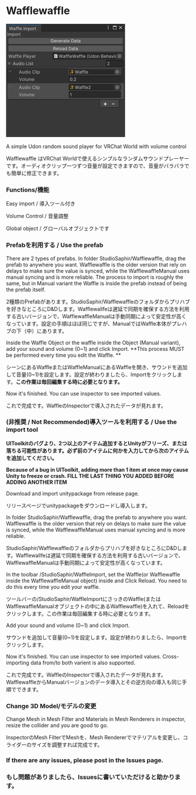 # Wafflewaffle

![Pic](./WafflePic.png)

A simple Udon random sound player for VRChat World with volume control

Wafflewaffle はVRChat Worldで使えるシンプルなランダムサウンドプレーヤーです。オーディオクリップ一つずつ音量が設定できますので、音量がバラバラでも簡単に修正できます。

### Functions/機能

Easy import / 導入ツール付き

Volume Control / 音量調整

Global object / グローバルオブジェクトです

### Prefabを利用する / Use the prefab

There are 2 types of prefabs. In folder StudioSaphir/Wafflewaffle, drag the prefab to anywhere you want. Wafflewaffle is the older version that rely on delays to make sure the value is synced, while the WafflewaffleManual uses manual syncing and is more reliable. The process to import is roughly the same, but in Manual variant the Waffle is inside the prefab instead of being the prefab itself.

2種類のPrefabがあります。StudioSaphir/Wafflewaffleのフォルダからプリハブを好きなところにD&Dします。Wafflewallfeは遅延で同期を確保する方法を利用する古いバージョンで、WafflewaffleManualは手動同期によって安定性が高くなっています。設定の手順はほぼ同じですが、ManualではWaffle本体がプレハブの下（中）にあります。

Inside the Waffle Object or the waffle inside the Object (Manual variant), add your sound and volume (0~1) and click Import. **This process MUST be performed every time you edit the Waffle. **

シーンにあるWaffleまたはWaffleManualにあるWaffleを開き、サウンドを追加して音量(0~1)を設定します。設定が終わりましたら、Importをクリックします。**この作業は毎回編集する時に必要となります。**

Now it's finished. You can use inspector to see imported values.

これで完成です。WaffleのInspectorで導入されたデータが見れます。

### (非推奨 / Not Recommended)導入ツールを利用する / Use the import tool

**UIToolkitのバグより、2つ以上のアイテム追加するとUnityがフリーズ、または落ちる可能性があります。必ず前のアイテムに何かを入力してから次のアイテムを追加してください。**

**Because of a bug in UIToolkit, adding more than 1 item at once may cause Unity to freeze or crash. FILL THE LAST THING YOU ADDED BEFORE ADDING ANOTHER ITEM**

Download and import unitypackage from release page. 

リリースページでunitypackageをダウンロードし導入します。
<br>

In folder StudioSaphir/Wafflewaffle, drag the prefab to anywhere you want. Wafflewaffle is the older version that rely on delays to make sure the value is synced, while the WafflewaffleManual uses manual syncing and is more reliable.

StudioSaphir/Wafflewaffleのフォルダからプリハブを好きなところにD&Dします。Wafflewallfeは遅延で同期を確保する方法を利用する古いバージョンで、WafflewaffleManualは手動同期によって安定性が高くなっています。
<br>

In the toolbar /StudioSaphir/WaffleImport, set the Waffle(or Wafflewaffle inside the WafflewaffleManual object) inside and Click Reload. You need to do this every time you edit your waffle.

ツールバーの/StudioSaphir/WaffleImportにさっきのWaffle(またはWafflewaffleManualオブジェクトの中にあるWafflewaffle)を入れて、Reloadをクリックします。この作業は毎回編集する時に必要となります。
<br>

Add your sound and volume (0~1) and click Import. 

サウンドを追加して音量(0~1)を設定します。設定が終わりましたら、Importをクリックします。
<br>

Now it's finished. You can use inspector to see imported values. Cross-importing data from/to both varient is also supported.

これで完成です。WaffleのInspectorで導入されたデータが見れます。WafflewaffleからManualバージョンのデータ導入とその逆方向の導入も同じ手順でできます。

### Change 3D Model/モデルの変更

Change Mesh in Mesh Filter and Materials in Mesh Renderers in inspector, resize the collider and you are good to go.

InspectorのMesh FilterでMeshを、Mesh Rendererでマテリアルを変更し、コライダーのサイズを調整すれば完成です。

### If there are any issues, please post in the Issues page.

### もし問題がありましたら、Issuesに書いていただけると助かります。